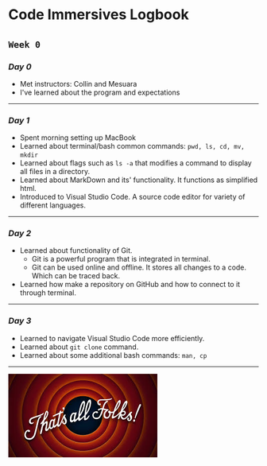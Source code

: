 # Code Immersives Logbook
## **`Week 0`**

### ***Day 0***

* Met instructors: Collin and Mesuara
* I've learned about the program and expectations
---
### ***Day 1***
* Spent morning setting up MacBook
* Learned about terminal/bash common commands: `pwd, ls, cd, mv, mkdir`
* Learned about flags such as `ls -a` that modifies a command to display all files in a directory.
* Learned about MarkDown and its' functionality. It functions as simplified html.
* Introduced to Visual Studio Code. A source code editor for variety of different languages.
---
### ***Day 2***
* Learned about functionality of Git.
  * Git is a powerful program that is integrated in terminal.
  * Git can be used online and offline. It stores all changes to a code. Which can be traced back. 
* Learned how make a repository on GitHub and how to connect to it through terminal. 
---
### ***Day 3***
* Learned to navigate Visual Studio Code more efficiently.
* Learned about `git clone` command.
* Learned about some additional bash commands: `man, cp`
---
![That's All Folks](/pictures/end.jpeg)
